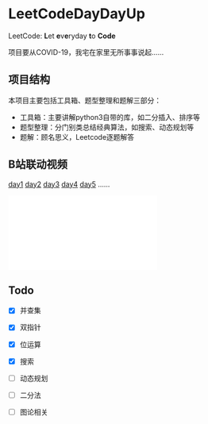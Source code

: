 # LeetCodeDayDayUp
LeetCode: **L**et **e**v**e**ryday  **t**o **Code**

项目要从COVID-19，我宅在家里无所事事说起......


## 项目结构

本项目主要包括工具箱、题型整理和题解三部分：

- 工具箱：主要讲解python3自带的库，如二分插入、排序等
- 题型整理：分门别类总结经典算法，如搜索、动态规划等
- 题解：顾名思义，Leetcode逐题解答


## B站联动视频

[day1](https://www.bilibili.com/video/av86001620/)
[day2]( https://www.bilibili.com/video/av86186224/)
[day3](https://www.bilibili.com/video/av86350334/)
[day4](https://www.bilibili.com/video/av87771280/)
[day5](https://www.bilibili.com/video/av87774921/)
......

<iframe src="//player.bilibili.com/player.html?aid=86186224&cid=147312543&page=1" scrolling="no" border="0" frameborder="no" framespacing="0" allowfullscreen="true"> </iframe>


## Todo
- [x] 并查集
- [x] 双指针
- [x] 位运算
- [x] 搜索
- [ ] 动态规划
- [ ] 二分法
- [ ] 图论相关

